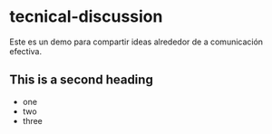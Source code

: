 # tecnical-discussion
Este es un demo para compartir ideas alrededor de a comunicación efectiva.

## This is a second heading

* one
* two
* three
